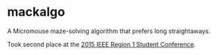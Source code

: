 # mackalgo

A Micromouse maze-solving algorithm that prefers long straightaways.

Took second place at the [2015 IEEE Region 1 Student Conference](http://sites.ieee.org/r1studentconference/about/micromouse/).
